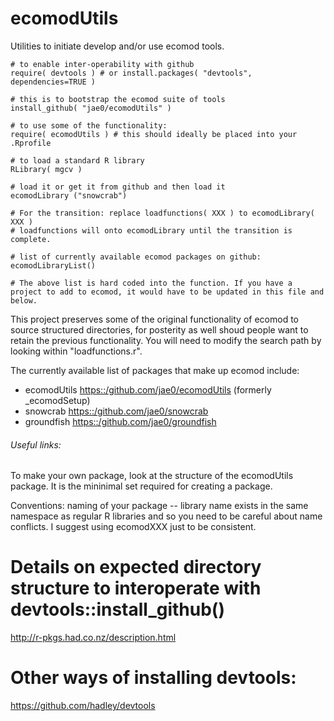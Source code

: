 # ecomodUtils

Utilities to initiate develop and/or use ecomod tools.

```
# to enable inter-operability with github
require( devtools ) # or install.packages( "devtools", dependencies=TRUE )

# this is to bootstrap the ecomod suite of tools
install_github( "jae0/ecomodUtils" ) 

# to use some of the functionality:
require( ecomodUtils ) # this should ideally be placed into your .Rprofile

# to load a standard R library
RLibrary( mgcv )  

# load it or get it from github and then load it 
ecomodLibrary ("snowcrab")   

# For the transition: replace loadfunctions( XXX ) to ecomodLibrary( XXX ) 
# loadfunctions will onto ecomodLibrary until the transition is complete.

# list of currently available ecomod packages on github:
ecomodLibraryList()

# The above list is hard coded into the function. If you have a project to add to ecomod, it would have to be updated in this file and below.

```

This project preserves some of the original functionality of ecomod to source structured directories, for posterity as well shoud people want to retain the previous functionality. You will need to modify the search path by looking within "loadfunctions.r". 


The currently available list of packages that make up ecomod include:

  * ecomodUtils <https::/github.com/jae0/ecomodUtils> (formerly _ecomodSetup) 
  * snowcrab <https::/github.com/jae0/snowcrab>
  * groundfish <https::/github.com/jae0/groundfish> 


###### Useful links:

To make your own package, look at the structure of the ecomodUtils package. It is the mininimal set required for creating a package.

Conventions: naming of your package -- library name exists in the same namespace as regular R libraries and so you need to be careful about name conflicts. I suggest using ecomodXXX just to be consistent. 

# Details on expected directory structure to interoperate with devtools::install_github() 

  http://r-pkgs.had.co.nz/description.html 

# Other ways of installing devtools:

  https://github.com/hadley/devtools




